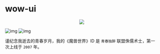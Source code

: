 # wow-ui

<div align="center">
  <img src="https://icepy.me/cdn/assets/wow.jpg">
</div>

![img](https://img.shields.io/github/license/icepy/wow-ui.svg) ![img](https://img.shields.io/github/last-commit/icepy/wow-ui.svg)

谨纪念我逝去的青春岁月，我的《魔兽世界》ID 是 `青春独醉` 联盟侏儒术士，第一次上线于 `2007` 年。
